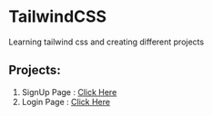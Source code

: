 # TailwindCSS
Learning tailwind css and creating different projects
## Projects:
1. SignUp Page : <a href="https://cjpj007.github.io/TailwindCSS/signup/dist/index.html" target="_blank">Click Here</a>
2. Login Page : <a href="https://cjpj007.github.io/TailwindCSS/login/dist/index.html" target="_blank">Click Here</a>
